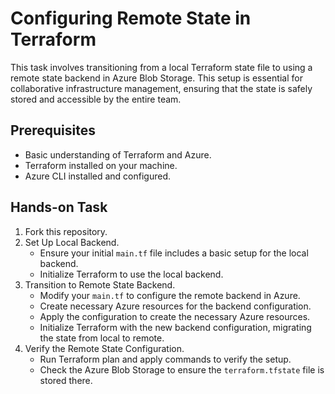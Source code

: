 # Configuring Remote State in Terraform

This task involves transitioning from a local Terraform state file to using a remote state backend in Azure Blob Storage. This setup is essential for collaborative infrastructure management, ensuring that the state is safely stored and accessible by the entire team.

## Prerequisites

- Basic understanding of Terraform and Azure.
- Terraform installed on your machine.
- Azure CLI installed and configured.

## Hands-on Task

1. Fork this repository.
2. Set Up Local Backend.
    * Ensure your initial `main.tf` file includes a basic setup for the local backend.
    * Initialize Terraform to use the local backend.
3. Transition to Remote State Backend.
    * Modify your `main.tf` to configure the remote backend in Azure.
    * Create necessary Azure resources for the backend configuration.
    * Apply the configuration to create the necessary Azure resources.
    * Initialize Terraform with the new backend configuration, migrating the state from local to remote.
4. Verify the Remote State Configuration.
    * Run Terraform plan and apply commands to verify the setup.
    * Check the Azure Blob Storage to ensure the `terraform.tfstate` file is stored there.
